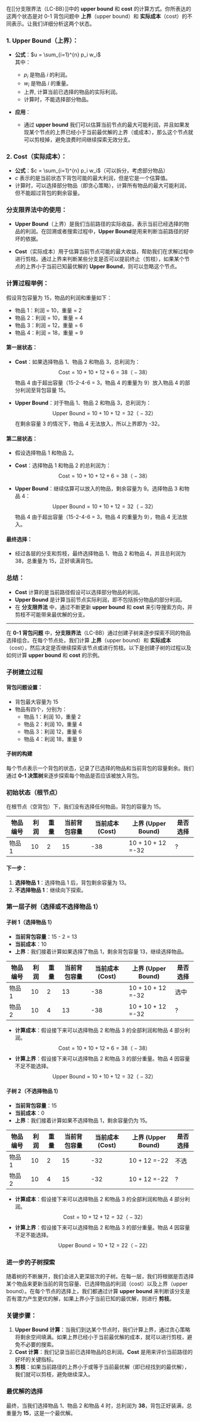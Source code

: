 在[[分支限界法（LC-BB）]]中的 **upper bound** 和 **cost** 的计算方式。你所表达的这两个状态是对 0-1 背包问题中 **上界**（upper bound）和 **实际成本**（cost）的不同表示。让我们详细分析这两个状态。

### 1. **Upper Bound（上界）**：
   - **公式**：$u = \sum_{i=1}^{n} p_i w_i$  
     其中：
     - $p_i$ 是物品 $i$ 的利润。
     - $w_i$ 是物品 $i$ 的重量。
     - 上界, 计算当前已选择的物品的实际利润。
     - 计算时，不能选择部分物品。

   - **应用**：
     - 通过 **upper bound** 我们可以估算当前节点的最大可能利润，并且如果发现某个节点的上界已经小于当前最优解的上界（或成本），那么这个节点就可以剪枝掉，避免浪费时间继续探索无效分支。

### 2. **Cost（实际成本）**：
   - **公式**：$c = \sum_{i=1}^{n} p_i w_i$（可以拆分，考虑部分物品）
   -  $c$ 表示的是当前状态下背包可能的最大利润，但是它是一个估算值。
   -  计算时，可以选择部分物品（即贪心策略），计算所有物品的最大可能利润，但不能超过背包的剩余容量。

### **分支限界法中的使用**：
- **Upper Bound**（上界）是我们当前路径的实际收益，表示当前已经选择的物品的利润。在回溯或者搜索过程中，**Upper Bound**是用来判断当前路径的好坏的依据。

- **Cost**（实际成本）用于估算当前节点可能的最大收益，帮助我们在求解过程中进行剪枝。通过上界来判断某些分支是否可以提前终止（剪枝），如果某个节点的上界小于当前已知最优解的 **Upper Bound**，则可以忽略这个节点。

### 计算过程举例：
假设背包容量为 15，物品的利润和重量如下：
- 物品 1：利润 = 10，重量 = 2
- 物品 2：利润 = 10，重量 = 4
- 物品 3：利润 = 12，重量 = 6
- 物品 4：利润 = 18，重量 = 9

#### 第一层状态：
- **Cost**：如果选择物品 1、物品 2 和物品 3，总利润为：
$$
  \text{Cost} = 10 + 10 + 12 +6= 38（-38）
$$
  物品 4 由于超出容量（15-2-4-6 = 3，物品 4 的重量为 9）放入物品 4 的部分利润至背包容量 15。

- **Upper Bound**：对于物品 1、物品 2 和物品 3，总利润为：
$$
  \text{Upper Bound} = 10 + 10 + 12 = 32（-32）
$$
 在剩余容量 3 的情况下，物品 4 无法放入，所以上界即为 -32。

#### 第二层状态：
- 假设选择物品 1 和物品 2。
- **Cost**：选择物品 1 和物品 2 的总利润为：
$$
  \text{Cost} = 10 + 10 + 12 +6= 38（-38）
$$
  
- **Upper Bound**：继续估算可以放入的物品，剩余容量为 9。选择物品 3 和物品 4：
$$
  \text{Upper Bound} = 10 + 10 + 12 = 32（-32）
$$
  物品 4 由于超出容量（15-2-4-6 = 3，物品 4 的重量为 9），物品 4 无法放入。

#### 最终选择：
- 经过各层的分支和剪枝，最终选择物品 1、物品 2 和物品 4，并且总利润为 38，总重量为 15，正好填满背包。

### **总结**：
- **Cost** 计算的是当前路径假设可以选择部分物品的利润。
- **Upper Bound** 是计算当前节点实际利润，即不包括拆分物品的部分利润。
- 在 **分支限界法** 中，通过不断更新 **upper bound** 和 **cost** 来引导搜索方向，并剪枝不可能带来最优解的分支。

---

在 **0-1 背包问题** 中，**分支限界法**（LC-BB）通过创建子树来逐步探索不同的物品选择组合。在每个节点处，我们计算 **上界**（upper bound）和 **实际成本**（cost），然后决定是否继续探索该节点或进行剪枝。以下是创建子树的过程以及如何计算 **upper bound** 和 **cost** 的示例。

### 子树建立过程

#### 背包问题设置：
- 背包最大容量为 15
- 物品有四个，分别为：
  - 物品 1：利润 10，重量 2
  - 物品 2：利润 10，重量 4
  - 物品 3：利润 12，重量 6
  - 物品 4：利润 18，重量 9

#### 子树的构建

每个节点表示一个背包的状态，记录了已选择的物品和当前背包的容量剩余。我们通过 **0-1 决策树**来逐步探索每个物品是否应该被放入背包。

### 初始状态（根节点）

在根节点（空背包）下，我们没有选择任何物品，背包的容量为 15。

| 物品编号 | 利润  | 重量  | 当前背包容量 | 当前成本 (Cost) | 上界 (Upper Bound)  | 是否选择 |
| ---- | --- | --- | ------ | ----------- | ----------------- | ---- |
| 物品 1 | 10  | 2   | 15     | -38         | 10 + 10 + 12 =-32 | ?    |

#### 下一步：
1. **选择物品 1**：选择物品 1 后，背包剩余容量为 13。
2. **不选择物品 1**：继续向下探索。

### 第一层子树（选择或不选择物品 1）

#### 子树 1（选择物品 1）
- **当前背包容量**：15 - 2 = 13
- **当前成本**：10
- **上界**：我们接着计算如果选择了物品 1，剩余背包容量 13，继续选择物品。

| 物品编号 | 利润  | 重量  | 当前背包容量 | 当前成本 (Cost) | 上界 (Upper Bound)  | 是否选择 |
| ---- | --- | --- | ------ | ----------- | ----------------- | ---- |
| 物品 1 | 10  | 2   | 13     | -38         | 10 + 10 + 12 =-32 | 选中   |
| 物品 2 | 10  | 4   | 13     | -38         | 10 + 10 + 12 =-32 | ?    |

- **计算成本**：假设接下来可以选择物品 2 和物品 3 的全部利润和物品 4 部分利润。
$$
  \text{Cost} = 10 + 10 + 12 +6= 38（-38）
$$
- **计算上界**：假设接下来可以选择物品 2 和物品 3 的部分重量。物品 4 因容量不足不能选择。
$$
  \text{Upper Bound} = 10 + 10 + 12 = 32（-32）
$$

#### 子树 2（不选择物品 1）
- **当前背包容量**：15
- **当前成本**：0
- **上界**：我们接着计算如果不选择物品 1，剩余容量仍为 15。

| 物品编号 | 利润  | 重量  | 当前背包容量 | 当前成本 (Cost) | 上界 (Upper Bound) | 是否选择 |
| ---- | --- | --- | ------ | ----------- | ---------------- | ---- |
| 物品 1 | 10  | 2   | 15     | -32         | 10 + 12 =-22     | 不选   |
| 物品 2 | 10  | 4   | 15     | -32         | 10 + 12 =-22     | ?    |

- **计算成本**：假设接下来可以选择物品 2 和物品 3 的全部利润和物品 4 部分利润。
$$
  \text{Cost} = 10 + 12 +12= 32（-32）
$$
- **计算上界**：假设接下来可以选择物品 2 和物品 3 的部分重量。物品 4 因容量不足不能选择。
$$
  \text{Upper Bound} = 10 + 12 = 22（-22）
$$

### 进一步的子树探索

随着树的不断展开，我们会进入更深层次的子树。在每一层，我们将根据是否选择某个物品来更新当前的背包容量、已选择物品的利润（cost）以及上界（upper bound）。在每个节点的选择上，我们都通过计算 **upper bound** 来判断该分支是否有潜力产生更优的解，如果上界小于当前已知的最优解，则进行 **剪枝**。

### 关键步骤：

1. **Upper Bound 计算**：当我们到达某个节点时，我们计算上界，通过贪心策略将剩余空间填满。如果上界已经小于当前最优解的成本，就可以进行剪枝，避免不必要的搜索。
2. **Cost 计算**：我们记录当前已选择物品的总利润。**Cost** 是用来评价当前路径的好坏的关键指标。
3. **剪枝**：如果当前路径的上界小于或等于当前最优解（即已经找到的最优解），我们就可以剪枝，避免继续深入。

### 最优解的选择

最终，当我们选择物品 1、物品 2 和物品 4 时，总利润为 **38**，背包正好装满，总重量为 **15**，这是一个最优解。
